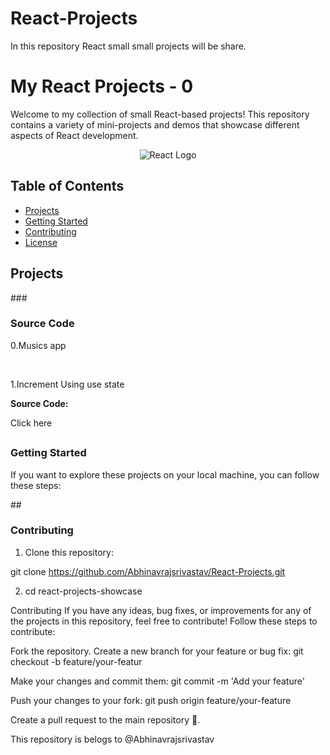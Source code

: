 # React-Projects
In this repository React small small projects will be share.

# My React Projects - 0

Welcome to my collection of small React-based projects! This repository contains a variety of mini-projects and demos that showcase different aspects of React development.

<div align="center">
  <img src="https://cdn.freebiesupply.com/logos/large/2x/react-1-logo-png-transparent.png" alt="React Logo">
</div>

## Table of Contents

- [Projects](#projects)
- [Getting Started](#getting-started)
- [Contributing](#contributing)
- [License](#license)

## Projects

###<h3 id="projects">Source Code</h3>

<p>0.Musics app</p><br>
<p>1.Increment Using use state</p>

**Source Code:** 
<link src="https://github.com/Abhinavrajsrivastav/React-Projects.git">Click here</link>

## <h3 id="getting-started">Getting Started</h3>

If you want to explore these projects on your local machine, you can follow these steps:

##<h3 id="contributing">Contributing</h3>

1. Clone this repository:
   
git clone https://github.com/Abhinavrajsrivastav/React-Projects.git

2. cd react-projects-showcase

Contributing
If you have any ideas, bug fixes, or improvements for any of the projects in this repository, feel free to contribute! Follow these steps to contribute:

Fork the repository.
Create a new branch for your feature or bug fix:
git checkout -b feature/your-featur


Make your changes and commit them:
git commit -m 'Add your feature'

Push your changes to your fork:
git push origin feature/your-feature

Create a pull request to the main repository 🚀.

<p>This repository is belogs to @Abhinavrajsrivastav </p>
